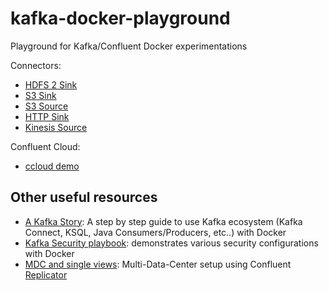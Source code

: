 # kafka-docker-playground

Playground for Kafka/Confluent Docker experimentations

Connectors:

* [HDFS 2 Sink](connect-hdfs-sink/README.md)
* [S3 Sink](connect-s3-sink/README.md)
* [S3 Source](connect-s3-source/README.md)
* [HTTP Sink](connect-http-sink/README.md)
* [Kinesis Source](connect-kinesis-source/README.md)

Confluent Cloud:

* [ccloud demo](ccloud-demo/README.md)

## Other useful resources

* [A Kafka Story](https://github.com/framiere/a-kafka-story): A step by step guide to use Kafka ecosystem (Kafka Connect, KSQL, Java Consumers/Producers, etc..) with Docker
* [Kafka Security playbook](https://github.com/Dabz/kafka-security-playbook): demonstrates various security configurations with Docker
* [MDC and single views](https://github.com/framiere/mdc-with-replicator-and-regexrouter): Multi-Data-Center setup using Confluent [Replicator](https://docs.confluent.io/current/connect/kafka-connect-replicator/index.html)